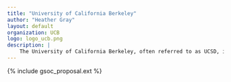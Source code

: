 ```yaml
---
title: "University of California Berkeley"
author: "Heather Gray"
layout: default
organization: UCB
logo: logo_ucb.png
description: |
    The University of California Berkeley, often referred to as UCSD, is a public research university in the city of Berkeley in the state of California. It is part of the University of California system.
---
```


{% include gsoc_proposal.ext %}
